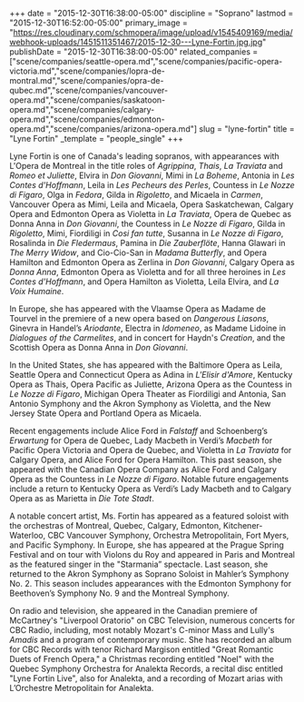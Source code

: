 +++
date = "2015-12-30T16:38:00-05:00"
discipline = "Soprano"
lastmod = "2015-12-30T16:52:00-05:00"
primary_image = "https://res.cloudinary.com/schmopera/image/upload/v1545409169/media/webhook-uploads/1451511351467/2015-12-30---Lyne-Fortin.jpg.jpg"
publishDate = "2015-12-30T16:38:00-05:00"
related_companies = ["scene/companies/seattle-opera.md","scene/companies/pacific-opera-victoria.md","scene/companies/lopra-de-montral.md","scene/companies/opra-de-qubec.md","scene/companies/vancouver-opera.md","scene/companies/saskatoon-opera.md","scene/companies/calgary-opera.md","scene/companies/edmonton-opera.md","scene/companies/arizona-opera.md"]
slug = "lyne-fortin"
title = "Lyne Fortin"
_template = "people_single"
+++

Lyne Fortin is one of Canada's leading sopranos, with appearances with L'Opera de Montreal in the title roles of *Agrippina*, *Thais*, *La Traviata* and *Romeo et Juliette*, Elvira in *Don Giovanni*, Mimi in *La Boheme*, Antonia in *Les Contes d'Hoffmann*, Leila in *Les Pecheurs des Perles*, Countess in *Le Nozze di Figaro*, Olga in *Fedora*, Gilda in *Rigoletto*, and Micaela in *Carmen*, Vancouver Opera as Mimi, Leila and Micaela, Opera Saskatchewan, Calgary Opera and Edmonton Opera as Violetta in *La Traviata*, Opera de Quebec as Donna Anna in *Don Giovanni*, the Countess in *Le Nozze di Figaro*, Gilda in *Rigoletto*, Mimi, Fiordiligi in *Cosi fan tutte*, Susanna in *Le Nozze di Figaro*, Rosalinda in *Die Fledermaus*, Pamina in *Die Zauberflöte*, Hanna Glawari in *The Merry Widow*, and Cio-Cio-San in *Madama Butterfly*, and Opera Hamilton and Edmonton Opera as Zerlina in *Don Giovanni*, Calgary Opera as *Donna Anna*, Edmonton Opera as Violetta and for all three heroines in *Les Contes d'Hoffmann*, and Opera Hamilton as Violetta, Leila Elvira, and *La Voix Humaine*.

In Europe, she has appeared with the Vlaamse Opera as Madame de Tourvel in the premiere of a new opera based on *Dangerous Liasons*, Ginevra in Handel’s *Ariodante*, Electra in *Idomeneo*, as Madame Lidoine in *Dialogues of the Carmelites*, and in concert for Haydn's *Creation*, and the Scottish Opera as Donna Anna in *Don Giovanni*. 

In the United States, she has appeared with the Baltimore Opera as Leila, Seattle Opera and Connecticut Opera as Adina in *L'Elisir d'Amore*, Kentucky Opera as Thais, Opera Pacific as Juliette, Arizona Opera as the Countess in *Le Nozze di Figaro*, Michigan Opera Theater as Fiordiligi and Antonia, San Antonio Symphony and the Akron Symphony as Violetta, and the New Jersey State Opera and Portland Opera as Micaela.

Recent engagements include Alice Ford in *Falstaff* and Schoenberg’s *Erwartung* for Opera de Quebec, Lady Macbeth in Verdi’s *Macbeth* for Pacific Opera Victoria and Opera de Quebec, and Violetta in *La Traviata* for Calgary Opera, and Alice Ford for Opera Hamilton. This past season, she appeared with the Canadian Opera Company as Alice Ford and Calgary Opera as the Countess in *Le Nozze di Figaro*. Notable future engagements include a return to Kentucky Opera as Verdi’s Lady Macbeth and to Calgary Opera as as Marietta in *Die Tote Stadt*.

A notable concert artist, Ms. Fortin has appeared as a featured soloist with the orchestras of Montreal, Quebec, Calgary, Edmonton, Kitchener-Waterloo, CBC Vancouver Symphony, Orchestra Metropolitain, Fort Myers, and Pacific Symphony.  In Europe, she has appeared at the Prague Spring Festival and on tour with Violons du Roy and appeared in Paris and Montreal as the featured singer in the "Starmania” spectacle. Last season, she returned to the Akron Symphony as Soprano Soloist in Mahler’s Symphony No. 2.  This season includes appearances with the Edmonton Symphony for Beethoven’s Symphony No. 9 and the Montreal Symphony.

On radio and television, she appeared in the Canadian premiere of McCartney's "Liverpool Oratorio" on CBC Television, numerous concerts for CBC Radio, including, most notably Mozart's C-minor Mass and Lully's *Amadis* and a program of contemporary music.  She has recorded an album for CBC Records with tenor Richard Margison entitled "Great Romantic Duets of French Opera," a Christmas recording entitled "Noel" with the Quebec Symphony Orchestra for Analekta Records, a recital disc entitled "Lyne Fortin Live", also for Analekta, and a recording of Mozart arias with L’Orchestre Metropolitain for Analekta.
